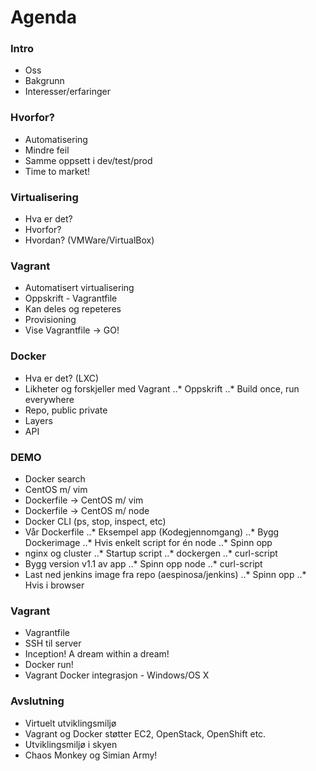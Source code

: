 # Agenda

### Intro
* Oss
* Bakgrunn
* Interesser/erfaringer

### Hvorfor?
* Automatisering
* Mindre feil
* Samme oppsett i dev/test/prod
* Time to market!

### Virtualisering
* Hva er det?
* Hvorfor?
* Hvordan? (VMWare/VirtualBox)

### Vagrant
* Automatisert virtualisering
* Oppskrift - Vagrantfile
* Kan deles og repeteres
* Provisioning
* Vise Vagrantfile -> GO!

### Docker
* Hva er det? (LXC)
* Likheter og forskjeller med Vagrant
..* Oppskrift
..* Build once, run everywhere
* Repo, public private
* Layers
* API

### DEMO
* Docker search
* CentOS m/ vim
* Dockerfile -> CentOS m/ vim
* Dockerfile -> CentOS m/ node
* Docker CLI (ps, stop, inspect, etc)
* Vår Dockerfile
..* Eksempel app (Kodegjennomgang)
..* Bygg Dockerimage
..* Hvis enkelt script for én node
..* Spinn opp
* nginx og cluster
..* Startup script
..* dockergen
..* curl-script
* Bygg version v1.1 av app
..* Spinn opp node
..* curl-script
* Last ned jenkins image fra repo (aespinosa/jenkins)
..* Spinn opp
..* Hvis i browser

### Vagrant
* Vagrantfile
* SSH til server
* Inception! A dream within a dream!
* Docker run!
* Vagrant Docker integrasjon - Windows/OS X

### Avslutning
* Virtuelt utviklingsmiljø
* Vagrant og Docker støtter EC2, OpenStack, OpenShift etc.
* Utviklingsmiljø i skyen
* Chaos Monkey og Simian Army!
